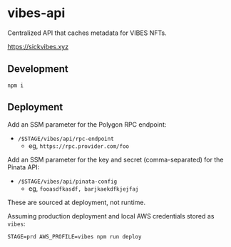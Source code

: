 # vibes-api

Centralized API that caches metadata for VIBES NFTs.

https://sickvibes.xyz

## Development

```
npm i
```

## Deployment

Add an SSM parameter for the Polygon RPC endpoint:

* `/$STAGE/vibes/api/rpc-endpoint`
	* eg, `https://rpc.provider.com/foo`

Add an SSM parameter for the key and secret (comma-separated) for the Pinata API:

* `/$STAGE/vibes/api/pinata-config`
	* eg, `fooasdfkasdf, barjkaekdfkjejfaj`

These are sourced at deployment, not runtime.

Assuming production deployment and local AWS credentials stored as `vibes`:

```
STAGE=prd AWS_PROFILE=vibes npm run deploy
```
